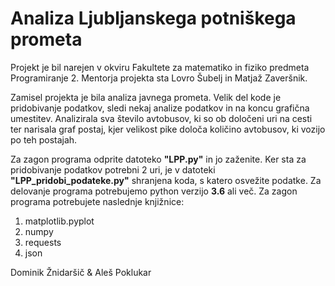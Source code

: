 # Analiza Ljubljanskega potniškega prometa 

Projekt je bil narejen v okviru Fakultete za matematiko in fiziko predmeta Programiranje 2. Mentorja projekta sta Lovro Šubelj in Matjaž Zaveršnik. 

Zamisel projekta je bila analiza javnega prometa. Velik del kode je pridobivanje podatkov, sledi nekaj analize podatkov in na koncu grafična umestitev. Analizirala sva število avtobusov, ki so ob določeni uri na cesti ter narisala graf postaj, kjer velikost pike določa količino avtobusov, ki vozijo po teh postajah.

Za zagon programa odprite datoteko **"LPP.py"** in jo zaženite. Ker sta za pridobivanje podatkov potrebni 2 uri, je v datoteki **"LPP_pridobi_podateke.py"** shranjena koda, s katero osvežite podatke. Za delovanje programa potrebujemo python verzijo **3.6** ali več.   Za zagon programa potrebujete naslednje knjižnice:
1. matplotlib.pyplot  
2. numpy  
3. requests 
4. json

Dominik Žnidaršič & Aleš Poklukar
